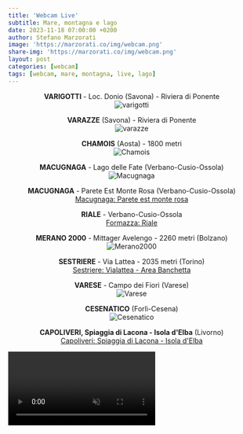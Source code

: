 ```yaml
---
title: 'Webcam Live'
subtitle: Mare, montagna e lago
date: 2023-11-18 07:00:00 +0200
author: Stefano Marzorati
image: 'https://marzorati.co/img/webcam.png'
share-img: 'https://marzorati.co/img/webcam.png'
layout: post
categories: [webcam]
tags: [webcam, mare, montagna, live, lago]
---
```

<center><strong>VARIGOTTI</strong> - Loc. Donio (Savona) - Riviera di Ponente</center>   
<center>
<img alt="varigotti" src="http://varigottimeteo.altervista.org/webcam/FI9900P_00626E863C96/snap/webcam.php">
</center>
<p></p>
<center><strong>VARAZZE</strong> (Savona) - Riviera di Ponente</center>   
<center>
<img alt="varazze" src="https://vedetta.org/image-client/marina-di-varazze/image.jpg">
</center>
<p></p>
<center><strong>CHAMOIS</strong> (Aosta) - 1800 metri</center>   
<center>
<img alt="Chamois" src="http://www.comune.chamois.ao.it/wcam/webcam_images/chamois.jpg">
</center>
<p></p>
<center><strong>MACUGNAGA</strong> - Lago delle Fate (Verbano-Cusio-Ossola)</center>   
<center>
<img alt="Macugnaga" src="https://www.meteolivevco.it/httpdocs/it/images/cam/lagodellefate.jpg">
</center>
<p></p>
<center><strong>MACUGNAGA</strong> - Parete Est Monte Rosa (Verbano-Cusio-Ossola)</center>   
<center>
<a name="windy-webcam-timelapse-player" data-id="1575096789" data-play="day" href="https://windy.com/webcams/1575096789" target="_blank">Macugnaga: Parete est monte rosa</a><script async type="text/javascript" src="https://webcams.windy.com/webcams/public/embed/script/player.js"></script>
</center>
<p></p>
<center><strong>RIALE</strong> - Verbano-Cusio-Ossola</center>   
<center>
<a name="windy-webcam-timelapse-player"  data-id="1656329114" data-play="day" href="https://windy.com/webcams/1656329114" target="_blank">Formazza: Riale</a><script async type="text/javascript" src="https://webcams.windy.com/webcams/public/embed/v2/script/player.js"></script>
</center>
<p></p>
<center><strong>MERANO 2000</strong> - Mittager Avelengo - 2260 metri (Bolzano)</center>   
<center>
<img alt="Merano2000" src="https://webcams.meran2000.com/mittager/cam.jpg">
</center>
<p></p>
<center><strong>SESTRIERE</strong> - Via Lattea - 2035 metri (Torino)</center>   
<center>
<a name="windy-webcam-timelapse-player"  data-id="1666097800" data-play="day" href="https://windy.com/webcams/1666097800" target="_blank">Sestriere: Vialattea - Area Banchetta</a><script async type="text/javascript" src="https://webcams.windy.com/webcams/public/embed/v2/script/player.js"></script>
</center>
<p></p>
<center><strong>VARESE</strong> - Campo dei Fiori  (Varese)</center>   
<center>
<img alt="Varese" src="https://www.astrogeo.va.it/webcam/current/campo_dei_fiori_ovest.jpg">
</center>
<p></p>
<center><strong>CESENATICO</strong> (Forlì-Cesena)</center>   
<center>
<img alt="Cesenatico" src="http://bagnovenezia56.altervista.org/FI9805E_00626E53A4AB/snap/index.php">
</center>
<p></p>
<center><strong>CAPOLIVERI, Spiaggia di Lacona - Isola d'Elba</strong> (Livorno)</center>   
<center>
<a name="windy-webcam-timelapse-player" data-id="1170888461" data-play="day" href="https://windy.com/webcams/1170888461" target="_blank">Capoliveri: Spiaggia di Lacona - Isola d'Elba</a><script async type="text/javascript" src="https://webcams.windy.com/webcams/public/embed/script/player.js"></script>
</center>
<p></p>

<video controls autoplay muted>
    <source src="https://hd-auth.skylinewebcams.com/live.m3u8?a=oja46h8q88vp85m7sflvp3vh14" type="video/mp4">
</video>